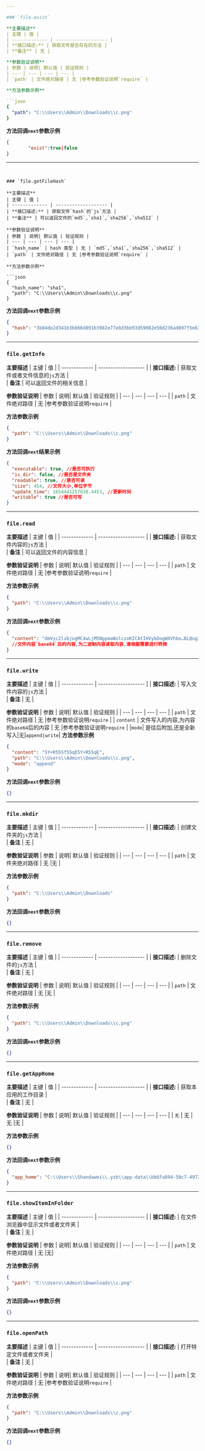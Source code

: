 ```yaml
---

### `file.exist`

**主要描述**
| 主键 | 值 |
| ------------- | ------------------- |
| **接口描述:** | 获取文件是否存在的方法 |  
| **备注** | 无 |

**参数验证说明**
| 参数 | 说明| 默认值 | 验证规则 |
| --- | --- | --- | --- |
| `path` | 文件绝对路径 | 无 |参考参数验证说明`require` |

**方法参数示例**

```json
{
  "path": "C:\\Users\\Admin\\Downloads\\c.png"
}
```

**方法回调`next`参数示例**

```json
{
        "exist":true|false
}

```

---
```


### `file.getFileHash`

**主要描述**
| 主键 | 值 |
| ------------- | ------------------- |
| **接口描述:** | 获取文件`hash`的`js`方法 |  
| **备注** | 可以返回文件的`md5`,`sha1`,`sha256`,`sha512` |

**参数验证说明**
| 参数 | 说明| 默认值 | 验证规则 |
| --- | --- | --- | --- |
| `hash_name` | hash 类型 | 无 | `md5`,`sha1`,`sha256`,`sha512` |
| `path` | 文件绝对路径 | 无 |参考参数验证说明`require` |

**方法参数示例**

```json
{
  "hash_name": "sha1",
  "path": "C:\\Users\\Admin\\Downloads\\c.png"
}
```

**方法回调`next`参数示例**

```json
{
  "hash": "3b84de2d341b3bb66d891b3982e77e8d3bb93d59082e56d236ad897f5e631909"
}
```

---

### `file.getInfo`

**主要描述**
| 主键 | 值 |
| ------------- | ------------------- |
| **接口描述:** | 获取文件或者文件信息的`js`方法 |  
| **备注** | 可以返回文件的相关信息 |

**参数验证说明**
| 参数 | 说明| 默认值 | 验证规则 |
| --- | --- | --- | --- |
| `path` | 文件绝对路径 | 无 |参考参数验证说明`require` |

**方法参数示例**

```json
{
  "path": "C:\\Users\\Admin\\Downloads\\c.png"
}
```

**方法回调`next`结果示例**

```json
{
  "executable": true, //是否可执行
  "is_dir": false, //是否是文件夹
  "readable": true, //是否可读
  "size": 454, //文件大小,单位字节
  "update_time": 1654441257838.4453, //更新时间
  "writable": true //是否可写
}
```

---

### `file.read`

**主要描述**
| 主键 | 值 |
| ------------- | ------------------- |
| **接口描述:** | 获取文件内容的`js`方法 |  
| **备注** | 可以返回文件的内容信息 |

**参数验证说明**
| 参数 | 说明| 默认值 | 验证规则 |
| --- | --- | --- | --- |
| `path` | 文件绝对路径 | 无 |参考参数验证说明`require` |

**方法参数示例**

```json
{
  "path": "C:\\Users\\Admin\\Downloads\\c.png"
}
```

**方法回调`next`参数示例**

```json
{
  "content": "dmVyc2lvbjogMC4wLjM5NgpmaWxlczoKICAtIHVybDogWXVhbn…8LQogIDEu5LyY5YyW5oCn6IO9CiAgMi7kv67lpI1idWdzCg=="
  //文件内容`base64`后的内容,为二进制内容读取内容,请根据需要进行转换
}
```

---

### `file.write`

**主要描述**
| 主键 | 值 |
| ------------- | ------------------- |
| **接口描述:** | 写入文件内容的`js`方法 |  
| **备注** | 无 |

**参数验证说明**
| 参数 | 说明| 默认值 | 验证规则 |
| --- | --- | --- | --- |
| `path` | 文件绝对路径 | 无 |参考参数验证说明`require` |
| `content` | 文件写入的内容,为内容的`base64`后的内容 | 无 |参考参数验证说明`require` |
|`mode`| 是往后附加,还是全新写入|无|`append|write`|
**方法参数示例**

```json
{
  "content": "5Y+R55Sf55qE5Y+R55qE",
  "path": "C:\\Users\\Admin\\Downloads\\c.png",
  "mode": "append"
}
```

**方法回调`next`参数示例**

```json
{}
```

---

### `file.mkdir`

**主要描述**
| 主键 | 值 |
| ------------- | ------------------- |
| **接口描述:** | 创建文件夹的`js`方法 |  
| **备注** | 无 |

**参数验证说明**
| 参数 | 说明| 默认值 | 验证规则 |
| --- | --- | --- | --- |
| `path` | 文件夹绝对路径 | 无 |无 |

**方法参数示例**

```json
{
  "path": "C:\\Users\\Admin\\Downloads"
}
```

**方法回调`next`参数示例**

```json
{}
```

---

### `file.remove`

**主要描述**
| 主键 | 值 |
| ------------- | ------------------- |
| **接口描述:** | 删除文件的`js`方法 |  
| **备注** | 无 |

**参数验证说明**
| 参数 | 说明| 默认值 | 验证规则 |
| --- | --- | --- | --- |
| `path` | 文件绝对路径 | 无 |无 |

**方法参数示例**

```json
{
  "path": "C:\\Users\\Admin\\Downloads\\c.png"
}
```

**方法回调`next`参数示例**

```json
{}
```

---

### `file.getAppHome`

**主要描述**
| 主键 | 值 |
| ------------- | ------------------- |
| **接口描述:** | 获取本应用的工作目录 |  
| **备注** | 无 |

**参数验证说明**
| 参数 | 说明| 默认值 | 验证规则 |
| --- | --- | --- | --- |
| `无` | 无 | 无 |无 |

**方法参数示例**

```json
{}
```

**方法回调`next`参数示例**

```json
{
  "app_home": "C:\\Users\\Shandawei\\.yzb\\app-data\\bb8fa894-50c7-4972-9527-bb12f15ae918\\123456"
}
```

---

### `file.showItemInFolder`

**主要描述**
| 主键 | 值 |
| ------------- | ------------------- |
| **接口描述:** | 在文件浏览器中显示文件或者文件夹 |  
| **备注** | 无 |

**参数验证说明**
| 参数 | 说明| 默认值 | 验证规则 |
| --- | --- | --- | --- |
| `path` | 文件绝对路径 | 无 |无|

**方法参数示例**

```json
{
  "path": "C:\\Users\\Admin\\Downloads\\c.png"
}
```

**方法回调`next`参数示例**

```json
{}
```

---

### `file.openPath`

**主要描述**
| 主键 | 值 |
| ------------- | ------------------- |
| **接口描述:** | 打开特定文件或者文件夹 |  
| **备注** | 无 |

**参数验证说明**
| 参数 | 说明| 默认值 | 验证规则 |
| --- | --- | --- | --- |
| `path` | 文件绝对路径 | 无 |参考参数验证说明`require` |

**方法参数示例**

```json
{
  "path": "C:\\Users\\Admin\\Downloads\\c.png"
}
```

**方法回调`next`参数示例**

```json
{}
```

